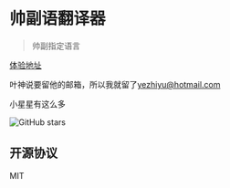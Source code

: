 # 帅副语翻译器

> 帅副指定语言

[体验地址](https://sf.yestagram.ml)

叶神说要留他的邮箱，所以我就留了[yezhiyu@hotmail.com](yezhiyu@hotmail.com)

小星星有这么多

![GitHub stars](https://img.shields.io/github/stars/zpyz/shuaifu-language.svg?style=social)

## 开源协议

MIT
